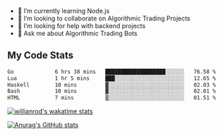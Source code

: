 
- 🌱 I’m currently learning Node.js
- 👯 I’m looking to collaborate on Algorithmic Trading Projects
- 🤔 I’m looking for help with backend projects
- 💬 Ask me about Algorithmic Trading Bots

## My Code Stats

<!--START_SECTION:waka-->

```txt
Go             6 hrs 38 mins   ███████████████████░░░░░░   76.58 %
Lua            1 hr 5 mins     ███░░░░░░░░░░░░░░░░░░░░░░   12.65 %
Haskell        10 mins         ▓░░░░░░░░░░░░░░░░░░░░░░░░   02.03 %
Bash           10 mins         ▓░░░░░░░░░░░░░░░░░░░░░░░░   02.01 %
HTML           7 mins          ▒░░░░░░░░░░░░░░░░░░░░░░░░   01.51 %
```

<!--END_SECTION:waka-->

[![willianrod's wakatime stats](https://github-readme-stats.vercel.app/api/wakatime?username=holdandup&layout=compact&theme=react&custom_title=Wakatime%20All%20Time%20Stats&langs_count=8)](https://github.com/anuraghazra/github-readme-stats)

[![Anurag's GitHub stats](https://github-readme-stats.vercel.app/api?username=Kevinbarrero)](https://github.com/anuraghazra/github-readme-stats)




